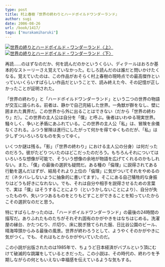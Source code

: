 ```yaml
---
type: post
title: 村上春樹『世界の終わりとハードボイルドワンダーランド』
author: sugi
date: 2006-08-26
url: /book/1417/
tags: ["murakamiharuki"]
---
```

<a href="http://www.amazon.co.jp/exec/obidos/ASIN/4101001340/chezsugi-22/ref=nosim/" target="_blank" name="amazletlink"><img class="alignleft" src="http://ec2.images-amazon.com/images/I/511WD5D924L.SL160.jpg" alt="世界の終りとハードボイルド・ワンダーランド〈上〉" /></a><a href="http://www.amazon.co.jp/exec/obidos/ASIN/4101001359/chezsugi-22/ref=nosim/" target="_blank" name="amazletlink"><img class="alignleft" src="http://ec2.images-amazon.com/images/I/51RHJ4HTC1L.SL160.jpg" alt="世界の終りとハードボイルド・ワンダーランド〈下〉" /></a>

再読……のはずなのだか、何を読んだのかというくらい、ディテールはおろか基本的なストーリーさえ覚えていなかった。むしろ読んだのは誰だと問いかけたくなる。覚えていたのは、この作品がおそらく村上春樹の現時点での最高傑作といっていいくらいすばらしい作品だということで、読み終えた今、その記憶が正しかったことが証明された。

「世界の終わり」と「ハードボイルドワンダーランド」という二つの世界の物語が交互に語られる。前者は、静かで自己完結した世界。一角獣が群をなし、壁に囲まれた異界だ。この世界から外に出ることはできない（だから「世界の終わり」だ）。この世界の主人公は自分を「僕」と呼ぶ。後者はいわゆる現実世界。騒々しく、争いと矛盾にあふれている。この世界の主人公「私」は、冒険を余儀なくされる。ふつう冒険は進行にしたがって何かを得てゆくものだが、「私」は少しずついろいろなものを失ってゆく。

いくつか謎は残る。「影」（「世界の終わり」における主人公の分身）は何だったのだろう。彼がたどりついたのはどこだったのだろう。もちろんそれについてはいろいろな想像が可能で、そういう想像の余地が物語を広げてくれるのかもしれない。また、「僕」の最後の選択も疑問だ。ある種の「倫理」に説得されてある行動を選んだはずが、結局それより上位の「倫理」に気がついてそれをやめるのだ（ネタバレしないように抽象的に書いてます）。そこにある自己犠牲的な身振りはどうも好きになれない。でも、それは自分や相手を説得させるための言葉で、実は「僕」はそうすることにより（というかしないことにより）、自分が失ったものや、失いつつあるものをとりもどすことができることを知っていたからこその選択なのだと思う。

特にすばらしかったのは、「ハードボイルドワンダーランド」の最後の24時間の描写だ。ありふれたものたちがそれぞれ固有のかがやきをはなちはじめる。洗濯屋の縁台、かたつむり、爪切り、床に脱ぎ捨てられた服、日比谷公園のビール、晴海埠頭からみる最後の風景。世界が終わろうとして、ようやくそのかがやきに気がつく。でも、それはもとからかがやいていたのだ。

この小説が出版されたのは1985年で、ちょうど日本経済がバブルという頂にむけて破滅的な跳躍をしているときだった。この小説は、その時代の、終わりを予期しながらの何ともいえない幸福感を伝えているような気もする。

